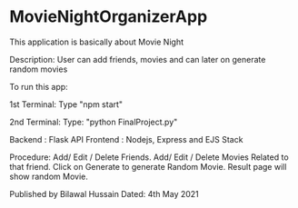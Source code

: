 # MovieNightOrganizerApp

This application is basically about Movie Night 

Description: 
User can add friends, movies and can later on generate random movies

To run this app:

1st Terminal:
Type "npm start"

2nd Terminal:
Type: "python FinalProject.py"

Backend : Flask API
Frontend : Nodejs, Express and EJS Stack

Procedure: 
Add/ Edit / Delete Friends.
Add/ Edit / Delete Movies Related to that friend.
Click on Generate to generate Random Movie.
Result page will show random Movie.



Published by Bilawal Hussain
Dated: 4th May 2021
